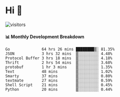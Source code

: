 # Hi 👋
 
![visitors](https://visitor-badge.glitch.me/badge?page_id=sorcererxw.sorcererx)

#### 📊 Monthly Development Breakdown

<!--START_SECTION:waka-->
```text
Go              64 hrs 26 mins ████████▒░ 81.35%
JSON            3 hrs 32 mins  ▒░░░░░░░░░ 4.48%
Protocol Buffer 3 hrs 18 mins  ▒░░░░░░░░░ 4.18%
Thrift          2 hrs 54 mins  ▒░░░░░░░░░ 3.68%
protobuf        1 hr 3 mins    ▒░░░░░░░░░ 1.35%
Text            48 mins        ▒░░░░░░░░░ 1.02%
Smarty          37 mins        ▒░░░░░░░░░ 0.80%
textmate        27 mins        ▒░░░░░░░░░ 0.59%
Shell Script    21 mins        ▒░░░░░░░░░ 0.45%
Python          20 mins        ▒░░░░░░░░░ 0.44%
```
<!--END_SECTION:waka-->
